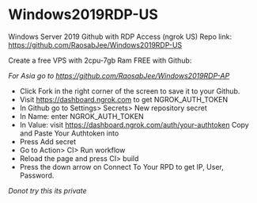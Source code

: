 # Windows2019RDP-US
Windows Server 2019 Github with RDP Access (ngrok US) 
Repo link: https://github.com/RaosabJee/Windows2019RDP-US

Create a free VPS with 2cpu-7gb Ram FREE with Github:

*For Asia go to https://github.com/RaosabJee/Windows2019RDP-AP*

+ Click Fork in the right corner of the screen to save it to your Github.
+ Visit https://dashboard.ngrok.com to get NGROK_AUTH_TOKEN
+ In Github go to Settings> Secrets> New repository secret
+ In Name: enter NGROK_AUTH_TOKEN
+ In Value: visit https://dashboard.ngrok.com/auth/your-authtoken Copy and Paste Your Authtoken into
+ Press Add secret
+ Go to Action> CI> Run workflow
+ Reload the page and press CI> build
+ Press the down arrow on Connect To Your RPD to get IP, User, Password.

*Donot try this its private* 
